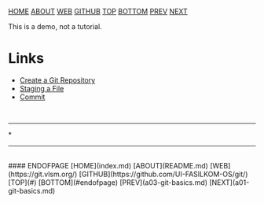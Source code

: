 ---
---

[HOME](index.md)
[ABOUT](README.md)
[WEB](https://git.vlsm.org/)
[GITHUB](https://github.com/UI-FASILKOM-OS/git/)
[TOP](#)
[BOTTOM](#endofpage)
[PREV](a03-git-basics.md)
[NEXT](a01-git-basics.md)

This is a demo, not a tutorial.

# Links

* [Create a Git Repository](a01-git-basics.md)
* [Staging a File](a02-git-basics.md)
* [Commit](a03-git-basics.md)

<br>
<hr>
* <https://osp4diss.vlsm.org/>
<hr>
<br>
#### ENDOFPAGE
[HOME](index.md)
[ABOUT](README.md)
[WEB](https://git.vlsm.org/)
[GITHUB](https://github.com/UI-FASILKOM-OS/git/)
[TOP](#)
[BOTTOM](#endofpage)
[PREV](a03-git-basics.md)
[NEXT](a01-git-basics.md)
<br>

